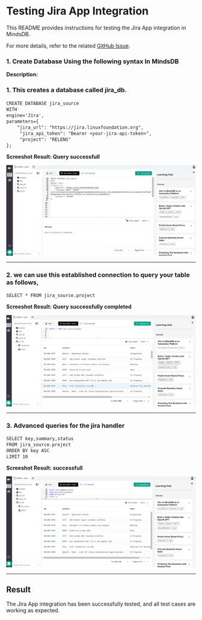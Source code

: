 # Testing Jira App Integration

This README provides instructions for testing the Jira App integration in MindsDB.

For more details, refer to the related [GitHub Issue](https://github.com/mindsdb/mindsdb/issues/7852).

### 1. Create Database Using the following syntax In MindsDB 

**Description:**
### 1. This creates a database called jira_db. 

```
CREATE DATABASE jira_source
WITH
engine='Jira',
parameters={
    "jira_url": "https://jira.linuxfoundation.org",
     "jira_api_token": "Bearer <your-jira-api-token>",
     "project": "RELENG"   
};         

```
**Screeshot Result: Query successfull**

![test_1](assets/screenshot_1.JPG)

-----

### 2. we can use this established connection to query your table as follows,

```
SELECT * FROM jira_source.project

```
**Screeshot Result: Query successfully completed**

![test_2](assets/screenshot_2.png)

-----

### 3. Advanced queries for the jira handler

```
SELECT key,summary,status
FROM jira_source.project
ORDER BY key ASC
LIMIT 10

```

**Screeshot Result:  successfull**

![test_3](assets/screenshot_3.png)

-----

## Result

The Jira App integration has been successfully tested, and all test cases are working as expected.